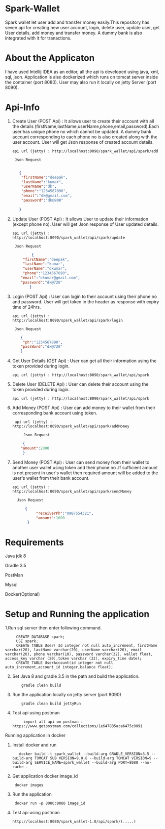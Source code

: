 # Spark-Wallet

Spark wallet let user add and transfer money easily.This repository has seven api for creating new user account, login, delete user, update user, get User details, add money and transfer money. A dummy bank is also integrated with it for tranactions.

# About the Applicaton

I have used Intellij IDEA as an editor, all the api is developed using java, xml, sql, json. Application is also dockerized which runs on tomcat server inside the container (port 8080). User may also run it locally on jetty Server (port 8090).

# Api-Info

1. Create User (POST Api) : It allows user to create their account with all the details                                         (firstName,lastName,userName,phone,email,password).Each user has unique phone no which cannot be updated. A dummy bank account corresponding to each phone no is also created along with the user account. User will get Json response of created account details.
     
       api url (jetty) : http://localhost:8090/spark_wallet/api/spark/add
        
        Json Request
	
	```json

       {   
        "firstName":"deepak",
        "lastName":"kumar",
        "userName":"dk",
        "phone":"1234567890",
        "email":"dk@gmail.com",
        "password":"dk@908"
        
	   }
	```
       

2. Update User (POST Api) : It allows User to update their information (except phone no). User will get Json response of User updated details.
       
       api url (jetty) : http://localhost:8090/spark_wallet/api/spark/update
        
	    Json Request
	    
```json
            {   
        "firstName":"deepak",
        "lastName":"kumar",
        "userName":"dkumar",
        "phone":"1234567890",
       "email":"dkumar@gmail.com",
       "password":"dk@728"
           }
```
	   
3. Login (POST Api) : User can login to their account using their phone no and password. User will get token in the header as response with expiry time of 24hrs.

       api url (jetty) : http://localhost:8090/spark_wallet/api/spark/login
       
        Json Request
	
```Json
       { 
        "ph":"1234567890",
       "passWord":"dk@728"
       }
```
       
4. Get User Details (GET Api) : User can get all their information using the token provided during login.

       api url (jetty) : http://localhost:8090/spark_wallet/api/spark

5. Delete User (DELETE Api) : User can delete their account using the token provided during login. 
     
       api url (jetty) : http://localhost:8090/spark_wallet/api/spark
       
6. Add Money (POST Api) : User can add  money to their wallet from their corresponding bank account using token. 
      
        api url (jetty) : http://localhost:8090/spark_wallet/api/spark/addMoney
	
            Json Request
	   
```Json
        { 
       "amount":2000
        }
```
        
 7. Send Money (POST Api) : User can send money from their wallet to another user wallet using token and their phone no .If sufficient amount is not present in user's wallet then required amount will be added to the user's wallet from their bank account. 
 
        api url (jetty) : http://localhost:8090/spark_wallet/api/spark/sendMoney
	  
          Json Request
	  
```Json
         {   
	          "receiverPh":"0987654321",
	          "amount":1000
          }
```      
# Requirements 

Java jdk 8

Gradle 3.5 

PostMan

Mysql

Docker(Optional)


# Setup and Running the application

1.Run sql server then enter following command.

         CREATE DATABASE spark;
         USE spark;
         CREATE TABLE User( Id integer not null auto_increment, firstName varchar(20), lastName varchar(20), userName varchar(20), email varchar(20), phone varchar(10), password varchar(32), wallet float, access_key varchar (20),token varchar (32), expiry_time date);
         CREATE TABLE UserAccount(id integer not null auto_increment,account_id integer,balance float);

2. Set Java 8 and gradle 3.5 in the path and build the application.
            
           gradle clean build 
           
           
3. Run the application locally on jetty server (port 8090)

           gradle clean build jettyRun

4. Test api using postman 
                
            import all api on postman :  https://www.getpostman.com/collections/1e647835aca6475c0091
            
            
 Running application in docker
 
 
 1. Install docker and run 
           
           docker build -t spark_wallet --build-arg GRADLE_VERSION=3.5 --build-arg TOMCAT_SUB_VERSION=9.0.8 --build-arg TOMCAT_VERSION=9 --build-arg SERVICE_NAME=spark_wallet --build-arg PORT=8080 --no-cache .
 
 2. Get application docker image_id 
               
         docker images
 
 3. Run the application 
         
         docker run -p 8080:8080 image_id
 
 4. Test api using postman 
 
        http://localhost:8080/spark_wallet-1.0/api/spark/(.....)
